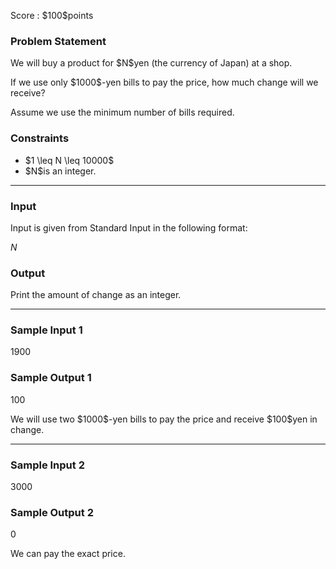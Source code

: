 
<div>

<span>

<span>

<p>
Score : $100$points
</p>

<div>

<section>

### **Problem Statement**

<p>
We will buy a product for $N$yen (the currency of Japan) at a shop.
</p>

<p>
If we use only $1000$-yen bills to pay the price, how much change will we receive?
</p>

<p>
Assume we use the minimum number of bills required.
</p>

</section>

</div>

<div>

<section>

### **Constraints**

<ul>

<li>
$1 \leq N \leq 10000$
</li>

<li>
$N$is an integer.
</li>

</ul>

</section>

</div>

---

<div>

<div>

<section>

### **Input**

<p>
Input is given from Standard Input in the following format:
</p>

<div>

$N$
</div>

</section>

</div>

<div>

<section>

### **Output**

<p>
Print the amount of change as an integer.
</p>

</section>

</div>

</div>

---

<div>

<section>

### **Sample Input 1**

<div>

1900

</div>

</section>

</div>

<div>

<section>

### **Sample Output 1**

<div>

100

</div>

<p>
We will use two $1000$-yen bills to pay the price and receive $100$yen in change.
</p>

</section>

</div>

---

<div>

<section>

### **Sample Input 2**

<div>

3000

</div>

</section>

</div>

<div>

<section>

### **Sample Output 2**

<div>

0

</div>

<p>
We can pay the exact price.
</p>

</section>

</div>

</span>

</span>

</div>
